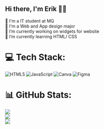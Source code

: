 ## Hi there, I'm Erik 👋😎

🏫 I'm a IT student at MQ <br/>
🧠 I'm a Web and App design major <br/>
🔭 I’m currently working on widgets for website <br/>
🌱 I’m currently learning HTML/ CSS <br/>
<!-- ⚡ Fun fact: I'm really into ??? -->

# 💻 Tech Stack:
![HTML5](https://img.shields.io/badge/html5-%23E34F26.svg?style=for-the-badge&logo=html5&logoColor=white) ![JavaScript](https://img.shields.io/badge/javascript-%23323330.svg?style=for-the-badge&logo=javascript&logoColor=%23F7DF1E) ![Canva](https://img.shields.io/badge/Canva-%2300C4CC.svg?style=for-the-badge&logo=Canva&logoColor=white) ![Figma](https://img.shields.io/badge/figma-%23F24E1E.svg?style=for-the-badge&logo=figma&logoColor=white)
# 📊 GitHub Stats:
![](https://github-readme-stats.vercel.app/api?username=erikmqu&theme=dark&hide_border=false&include_all_commits=false&count_private=false)<br/>
![](https://nirzak-streak-stats.vercel.app/?user=erikmqu&theme=dark&hide_border=false)<br/>
![](https://github-readme-stats.vercel.app/api/top-langs/?username=erikmqu&theme=dark&hide_border=false&include_all_commits=false&count_private=false&layout=compact)

<!-- Proudly created with GPRM ( https://gprm.itsvg.in ) -->

<!--
**erikmqu/erikmqu** is a ✨ _special_ ✨ repository because its `README.md` (this file) appears on your GitHub profile.

Here are some ideas to get you started:

- 🔭 I’m currently working on ...
- 🌱 I’m currently learning ...
- 👯 I’m looking to collaborate on ...
- 🤔 I’m looking for help with ...
- 💬 Ask me about ...
- 📫 How to reach me: ...
- 😄 Pronouns: ...
- ⚡ Fun fact: ...
-->
